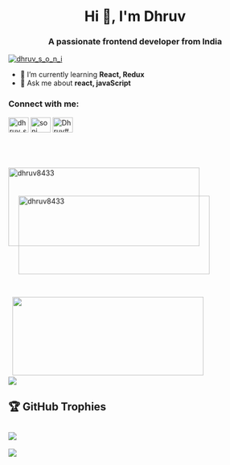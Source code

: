 

<!--
**dhruv8433/dhruv8433** is a ✨ _special_ ✨ repository because its `README.md` (this file) appears on your GitHub profile.

Here are some ideas to get you started:

- 🔭 I’m currently working on ...
- 🌱 I’m currently learning ...
- 👯 I’m looking to collaborate on ...
- 🤔 I’m looking for help with ...
- 💬 Ask me about ...
- 📫 How to reach me: ...
- 😄 Pronouns: ...
- ⚡ Fun fact: ...
-->
      
<h1 align="center">Hi 👋, I'm Dhruv</h1>
<h3 align="center">A passionate frontend developer from India</h3>
<p align="left"> <a href="https://twitter.com/dhruv_s_o_n_i" target="blank"><img src="https://img.shields.io/twitter/follow/dhruv_s_o_n_i?logo=twitter&style=for-the-badge" alt="dhruv_s_o_n_i" /></a> </p>

- 🌱 I’m currently learning **React, Redux**
- 💬 Ask me about **react, javaScript**

<h3 align="left">Connect with me:</h3>
<p align="left">
<a href="https://twitter.com/dhruv_s_o_n_i" target="blank"><img align="center" src="https://raw.githubusercontent.com/rahuldkjain/github-profile-readme-generator/master/src/images/icons/Social/twitter.svg" alt="dhruv_s_o_n_i" height="30" width="40" /></a>
<a href="https://www.linkedin.com/in/soni-dhruv-6b2338230" target="blank"><img align="center" src="https://raw.githubusercontent.com/rahuldkjain/github-profile-readme-generator/master/src/images/icons/Social/linked-in-alt.svg" alt="soni dhruv" height="30" width="40" /></a>
<a href="https://discord.gg/Dhruv#7143" target="blank"><img align="center" src="https://raw.githubusercontent.com/rahuldkjain/github-profile-readme-generator/master/src/images/icons/Social/discord.svg" alt="Dhruv#7143" height="30" width="40" /></a>
</p>
<br>

<p>
<img align="left" src="https://github-readme-stats.vercel.app/api/top-langs?username=dhruv8433&theme=radical&show_icons=true&locale=en&layout=compact" style="height:156px;margin-top:25px; width:380px" alt="dhruv8433" />
<img align="center" src="https://github-readme-streak-stats.herokuapp.com/?user=dhruv8433&theme=radical" style="height:156px; width:380px; margin-top:-100px; margin-left:20px" alt="dhruv8433" />
</p> <br>
<p>&nbsp;&nbsp;<img src="https://github-readme-stats.vercel.app/api?username=dhruv8433&theme=radical&hide_border=false&include_all_commits=false&count_private=false" style="height:156px;width:380px" /)</p><br/>
<img src="https://user-images.githubusercontent.com/114583978/236886703-44cf836c-caef-4cfa-b810-7f7397c9a93b.svg" />

## 🏆 GitHub Trophies
![](https://github-profile-trophy.vercel.app/?username=dhruv8433&theme=radical&no-frame=false&no-bg=false&margin-w=4)
---
[![](https://visitcount.itsvg.in/api?id=dhruv8433&icon=1&color=0)](https://visitcount.itsvg.in)
<!-- <img src="https://visitcount.itsvg.in/api?id=dhruv8433&icon=1&color=0)](https://visitcount.itsvg.in" /> -->

